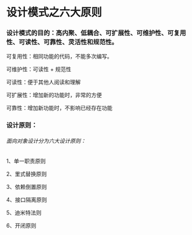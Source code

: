 # 设计模式之六大原则

### 

### 设计模式的目的：高内聚、低耦合、可扩展性、可维护性、可复用性、可读性、可靠性、灵活性和规范性。

可复用性：相同功能的代码，不能多次编写。

可维护性：可读性 + 规范性

可读性：便于其他人阅读和理解

可扩展性：增加新的功能时，非常的方便

可靠性：增加新功能时，不影响已经存在功能

### 设计原则：

###### 面向对象设计分为六大设计原则：

1、单一职责原则

2、里式替换原则

3、依赖倒置原则

4、接口隔离原则

5、迪米特法则

6、开闭原则


